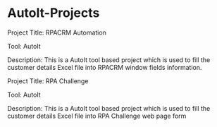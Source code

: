 # AutoIt-Projects


Project Title: RPACRM Automation

Tool: AutoIt

Description: This is a AutoIt tool based project which is used to fill the customer details Excel file into RPACRM window fields information.


Project Title: RPA Challenge

Tool: AutoIt

Description: This is a AutoIt tool based project which is used to fill the customer details Excel file into RPA Challenge web page form
